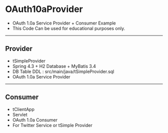 # OAuth10aProvider
* OAuth 1.0a Service Provider + Consumer Example
* This Code Can be used for educational purposes only.
-------------------------
## Provider
* tSimpleProvider
* Spring 4.3 + H2 Database + MyBatis 3.4 
* DB Table DDL : src/main/java/tSimpleProvider.sql
* OAuth 1.0a Service Provider
--------------------------
## Consumer
* tClientApp
* Servlet
* OAuth 1.0a Consumer
* For Twitter Service or tSimple Provider 



